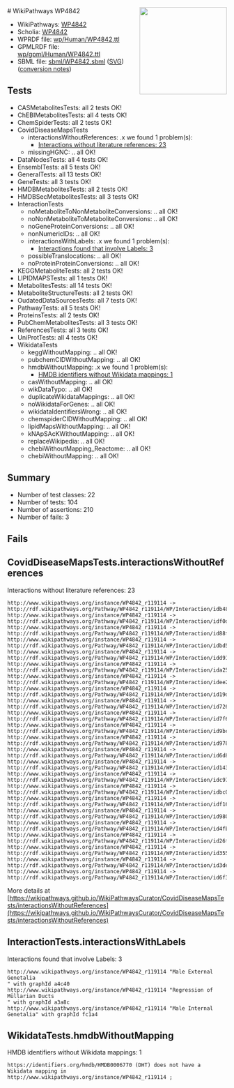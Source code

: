 <img style="float: right; width: 200px" src="../logo.png" />
# WikiPathways WP4842

* WikiPathways: [WP4842](https://identifiers.org/wikipathways:WP4842)
* Scholia: [WP4842](https://scholia.toolforge.org/wikipathways/WP4842)
* WPRDF file: [wp/Human/WP4842.ttl](../wp/Human/WP4842.ttl)
* GPMLRDF file: [wp/gpml/Human/WP4842.ttl](../wp/gpml/Human/WP4842.ttl)
* SBML file: [sbml/WP4842.sbml](../sbml/WP4842.sbml) ([SVG](../sbml/WP4842.svg)) ([conversion notes](../sbml/WP4842.txt))

## Tests
* CASMetabolitesTests: all 2 tests OK!
* ChEBIMetabolitesTests: all 4 tests OK!
* ChemSpiderTests: all 2 tests OK!
* CovidDiseaseMapsTests
    * interactionsWithoutReferences: .x we found 1 problem(s):
        * [Interactions without literature references: 23](#9701cd03)
    * missingHGNC: .. all OK!
* DataNodesTests: all 4 tests OK!
* EnsemblTests: all 5 tests OK!
* GeneralTests: all 13 tests OK!
* GeneTests: all 3 tests OK!
* HMDBMetabolitesTests: all 2 tests OK!
* HMDBSecMetabolitesTests: all 3 tests OK!
* InteractionTests
    * noMetaboliteToNonMetaboliteConversions: .. all OK!
    * noNonMetaboliteToMetaboliteConversions: .. all OK!
    * noGeneProteinConversions: .. all OK!
    * nonNumericIDs: .. all OK!
    * interactionsWithLabels: .x we found 1 problem(s):
        * [Interactions found that involve Labels: 3](#630d267a)
    * possibleTranslocations: .. all OK!
    * noProteinProteinConversions: .. all OK!
* KEGGMetaboliteTests: all 2 tests OK!
* LIPIDMAPSTests: all 1 tests OK!
* MetabolitesTests: all 14 tests OK!
* MetaboliteStructureTests: all 2 tests OK!
* OudatedDataSourcesTests: all 7 tests OK!
* PathwayTests: all 5 tests OK!
* ProteinsTests: all 2 tests OK!
* PubChemMetabolitesTests: all 3 tests OK!
* ReferencesTests: all 3 tests OK!
* UniProtTests: all 4 tests OK!
* WikidataTests
    * keggWithoutMapping: .. all OK!
    * pubchemCIDWithoutMapping: .. all OK!
    * hmdbWithoutMapping: .x we found 1 problem(s):
        * [HMDB identifiers without Wikidata mappings: 1](#8860e69b)
    * casWithoutMapping: .. all OK!
    * wikDataTypo: .. all OK!
    * duplicateWikidataMappings: .. all OK!
    * noWikidataForGenes: .. all OK!
    * wikidataIdentifiersWrong: .. all OK!
    * chemspiderCIDWithoutMapping: .. all OK!
    * lipidMapsWithoutMapping: .. all OK!
    * kNApSAcKWithoutMapping: .. all OK!
    * replaceWikipedia: .. all OK!
    * chebiWithoutMapping_Reactome: .. all OK!
    * chebiWithoutMapping: .. all OK!


## Summary

* Number of test classes: 22
* Number of tests: 104
* Number of assertions: 210
* Number of fails: 3

## Fails

<a name="9701cd03" />

## CovidDiseaseMapsTests.interactionsWithoutReferences

Interactions without literature references: 23
```
http://www.wikipathways.org/instance/WP4842_r119114 -> http://rdf.wikipathways.org/Pathway/WP4842_r119114/WP/Interaction/idb48543bb
http://www.wikipathways.org/instance/WP4842_r119114 -> http://rdf.wikipathways.org/Pathway/WP4842_r119114/WP/Interaction/idf0d18d37
http://www.wikipathways.org/instance/WP4842_r119114 -> http://rdf.wikipathways.org/Pathway/WP4842_r119114/WP/Interaction/id88f3a294
http://www.wikipathways.org/instance/WP4842_r119114 -> http://rdf.wikipathways.org/Pathway/WP4842_r119114/WP/Interaction/idbd5cf5d8
http://www.wikipathways.org/instance/WP4842_r119114 -> http://rdf.wikipathways.org/Pathway/WP4842_r119114/WP/Interaction/idd916e0
http://www.wikipathways.org/instance/WP4842_r119114 -> http://rdf.wikipathways.org/Pathway/WP4842_r119114/WP/Interaction/ida25635a6
http://www.wikipathways.org/instance/WP4842_r119114 -> http://rdf.wikipathways.org/Pathway/WP4842_r119114/WP/Interaction/idee24bd44
http://www.wikipathways.org/instance/WP4842_r119114 -> http://rdf.wikipathways.org/Pathway/WP4842_r119114/WP/Interaction/id19dd9f7
http://www.wikipathways.org/instance/WP4842_r119114 -> http://rdf.wikipathways.org/Pathway/WP4842_r119114/WP/Interaction/id726ecb57
http://www.wikipathways.org/instance/WP4842_r119114 -> http://rdf.wikipathways.org/Pathway/WP4842_r119114/WP/Interaction/id7f6f8338
http://www.wikipathways.org/instance/WP4842_r119114 -> http://rdf.wikipathways.org/Pathway/WP4842_r119114/WP/Interaction/id9bc0586d
http://www.wikipathways.org/instance/WP4842_r119114 -> http://rdf.wikipathways.org/Pathway/WP4842_r119114/WP/Interaction/id9787ae04
http://www.wikipathways.org/instance/WP4842_r119114 -> http://rdf.wikipathways.org/Pathway/WP4842_r119114/WP/Interaction/id6d86e1cd
http://www.wikipathways.org/instance/WP4842_r119114 -> http://rdf.wikipathways.org/Pathway/WP4842_r119114/WP/Interaction/id143da76e
http://www.wikipathways.org/instance/WP4842_r119114 -> http://rdf.wikipathways.org/Pathway/WP4842_r119114/WP/Interaction/idc975d7d4
http://www.wikipathways.org/instance/WP4842_r119114 -> http://rdf.wikipathways.org/Pathway/WP4842_r119114/WP/Interaction/idbc04d39a
http://www.wikipathways.org/instance/WP4842_r119114 -> http://rdf.wikipathways.org/Pathway/WP4842_r119114/WP/Interaction/idf16fa1e5
http://www.wikipathways.org/instance/WP4842_r119114 -> http://rdf.wikipathways.org/Pathway/WP4842_r119114/WP/Interaction/id9808ceff
http://www.wikipathways.org/instance/WP4842_r119114 -> http://rdf.wikipathways.org/Pathway/WP4842_r119114/WP/Interaction/id4fba847c
http://www.wikipathways.org/instance/WP4842_r119114 -> http://rdf.wikipathways.org/Pathway/WP4842_r119114/WP/Interaction/id26f6a5ba
http://www.wikipathways.org/instance/WP4842_r119114 -> http://rdf.wikipathways.org/Pathway/WP4842_r119114/WP/Interaction/id35559659
http://www.wikipathways.org/instance/WP4842_r119114 -> http://rdf.wikipathways.org/Pathway/WP4842_r119114/WP/Interaction/id3de1c091
http://www.wikipathways.org/instance/WP4842_r119114 -> http://rdf.wikipathways.org/Pathway/WP4842_r119114/WP/Interaction/id6f3b41a5
```

More details at [https://wikipathways.github.io/WikiPathwaysCurator/CovidDiseaseMapsTests/interactionsWithoutReferences](https://wikipathways.github.io/WikiPathwaysCurator/CovidDiseaseMapsTests/interactionsWithoutReferences)

<a name="630d267a" />

## InteractionTests.interactionsWithLabels

Interactions found that involve Labels: 3
```
http://www.wikipathways.org/instance/WP4842_r119114 "Male External Genetalia
" with graphId a4c40
http://www.wikipathways.org/instance/WP4842_r119114 "Regression of Müllarian Ducts
" with graphId a3a8c
http://www.wikipathways.org/instance/WP4842_r119114 "Male Internal Genetalia" with graphId fc1a4
```

<a name="8860e69b" />

## WikidataTests.hmdbWithoutMapping

HMDB identifiers without Wikidata mappings: 1
```
https://identifiers.org/hmdb/HMDB0006770 (DHT) does not have a Wikidata mapping in http://www.wikipathways.org/instance/WP4842_r119114 ; 
```

